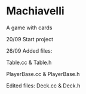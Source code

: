 # Machiavelli
A game with cards

20/09
Start project

26/09
Added files:

  Table.cc & Table.h
  
  PlayerBase.cc & PlayerBase.h
  
Edited files:
  Deck.cc & Deck.h
